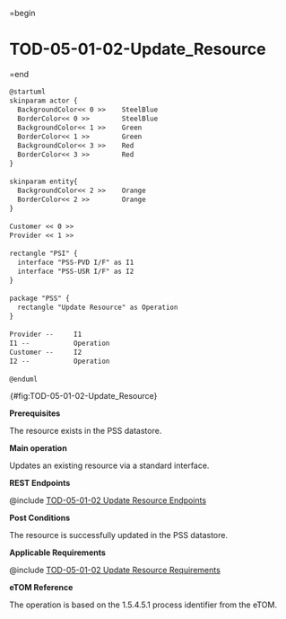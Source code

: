=begin

# TOD-05-01-02-Update_Resource

=end

```plantuml
@startuml
skinparam actor {
  BackgroundColor<< 0 >> 	SteelBlue
  BorderColor<< 0 >> 		SteelBlue
  BackgroundColor<< 1 >> 	Green
  BorderColor<< 1 >> 		Green
  BackgroundColor<< 3 >> 	Red
  BorderColor<< 3 >> 		Red
}

skinparam entity{
  BackgroundColor<< 2 >> 	Orange
  BorderColor<< 2 >> 		Orange
}

Customer << 0 >>
Provider << 1 >>

rectangle "PSI" {
  interface "PSS-PVD I/F" as I1
  interface "PSS-USR I/F" as I2
}

package "PSS" {
  rectangle "Update Resource" as Operation
}

Provider --	    I1
I1 --           Operation
Customer --     I2
I2 --           Operation

@enduml

```

![TOD-05-01-02: Update Resource](../../common/pixel.png){#fig:TOD-05-01-02-Update_Resource}

**Prerequisites**

The resource exists in the PSS datastore.

**Main operation**

Updates an existing resource via a standard interface.

**REST Endpoints**

@include [TOD-05-01-02 Update Resource Endpoints](endpoints/TOD-05-01-02-Update_Resource-endpoints.md)

**Post Conditions**

The resource is successfully updated in the PSS datastore.

**Applicable Requirements**

@include [TOD-05-01-02 Update Resource Requirements](requirements/TOD-05-01-02-Update_Resource-requirements.md)

**eTOM Reference**

The operation is based on the 1.5.4.5.1 process identifier from the eTOM.
